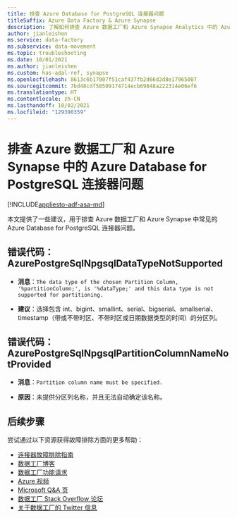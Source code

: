 ```yaml
---
title: 排查 Azure Database for PostgreSQL 连接器问题
titleSuffix: Azure Data Factory & Azure Synapse
description: 了解如何排查 Azure 数据工厂和 Azure Synapse Analytics 中的 Azure Database for PostgreSQL 连接器问题。
author: jianleishen
ms.service: data-factory
ms.subservice: data-movement
ms.topic: troubleshooting
ms.date: 10/01/2021
ms.author: jianleishen
ms.custom: has-adal-ref, synapse
ms.openlocfilehash: 8613c6b17007f51caf437fb2d66d2d8e17965007
ms.sourcegitcommit: 7bd48cdf50509174714ecb69848a222314e06ef6
ms.translationtype: HT
ms.contentlocale: zh-CN
ms.lasthandoff: 10/02/2021
ms.locfileid: "129390359"
---
```

# <a name="troubleshoot-the-azure-database-for-postgresql-connector-in-azure-data-factory-and-azure-synapse"></a>排查 Azure 数据工厂和 Azure Synapse 中的 Azure Database for PostgreSQL 连接器问题

[!INCLUDE[appliesto-adf-asa-md](includes/appliesto-adf-asa-md.md)]

本文提供了一些建议，用于排查 Azure 数据工厂和 Azure Synapse 中常见的 Azure Database for PostgreSQL 连接器问题。

## <a name="error-code-azurepostgresqlnpgsqldatatypenotsupported"></a>错误代码：AzurePostgreSqlNpgsqlDataTypeNotSupported

- **消息**：`The data type of the chosen Partition Column, '%partitionColumn;', is '%dataType;' and this data type is not supported for partitioning.`

- **建议**：选择包含 int、bigint、smallint、serial、bigserial、smallserial、timestamp（带或不带时区、不带时区或日期数据类型的时间）的分区列。

## <a name="error-code-azurepostgresqlnpgsqlpartitioncolumnnamenotprovided"></a>错误代码：AzurePostgreSqlNpgsqlPartitionColumnNameNotProvided

- **消息**：`Partition column name must be specified.`

- **原因**：未提供分区列名称，并且无法自动确定该名称。
 
## <a name="next-steps"></a>后续步骤

尝试通过以下资源获得故障排除方面的更多帮助：

- [连接器故障排除指南](connector-troubleshoot-guide.md)
- [数据工厂博客](https://azure.microsoft.com/blog/tag/azure-data-factory/)
- [数据工厂功能请求](/answers/topics/azure-data-factory.html)
- [Azure 视频](https://azure.microsoft.com/resources/videos/index/?sort=newest&services=data-factory)
- [Microsoft Q&A 页](/answers/topics/azure-data-factory.html)
- [数据工厂 Stack Overflow 论坛](https://stackoverflow.com/questions/tagged/azure-data-factory)
- [关于数据工厂的 Twitter 信息](https://twitter.com/hashtag/DataFactory)
